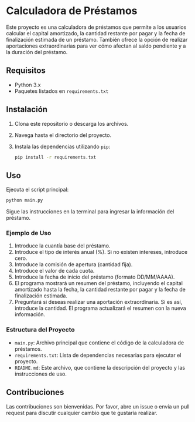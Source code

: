 # Calculadora de Préstamos

Este proyecto es una calculadora de préstamos que permite a los usuarios calcular el capital amortizado, la cantidad restante por pagar y la fecha de finalización estimada de un préstamo. También ofrece la opción de realizar aportaciones extraordinarias para ver cómo afectan al saldo pendiente y a la duración del préstamo.

## Requisitos

- Python 3.x
- Paquetes listados en `requirements.txt`

## Instalación

1. Clona este repositorio o descarga los archivos.
2. Navega hasta el directorio del proyecto.
3. Instala las dependencias utilizando `pip`:

   ```sh
   pip install -r requirements.txt
   ```

## Uso

Ejecuta el script principal:

```sh
python main.py
```

Sigue las instrucciones en la terminal para ingresar la información del préstamo.

### Ejemplo de Uso

1. Introduce la cuantía base del préstamo.
2. Introduce el tipo de interés anual (%). Si no existen intereses, introduce cero.
3. Introduce la comisión de apertura (cantidad fija).
4. Introduce el valor de cada cuota.
5. Introduce la fecha de inicio del préstamo (formato DD/MM/AAAA).
6. El programa mostrará un resumen del préstamo, incluyendo el capital amortizado hasta la fecha, la cantidad restante por pagar y la fecha de finalización estimada.
7. Preguntará si deseas realizar una aportación extraordinaria. Si es así, introduce la cantidad. El programa actualizará el resumen con la nueva información.

### Estructura del Proyecto

- `main.py`: Archivo principal que contiene el código de la calculadora de préstamos.
- `requirements.txt`: Lista de dependencias necesarias para ejecutar el proyecto.
- `README.md`: Este archivo, que contiene la descripción del proyecto y las instrucciones de uso.

## Contribuciones

Las contribuciones son bienvenidas. Por favor, abre un issue o envía un pull request para discutir cualquier cambio que te gustaría realizar.
